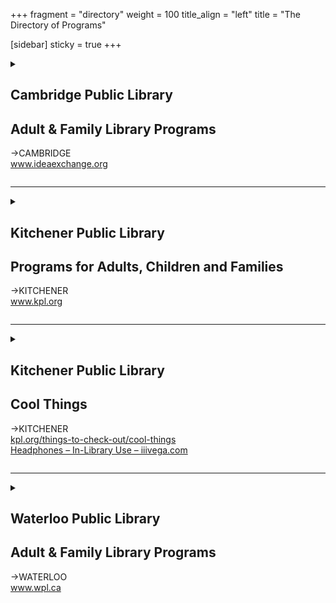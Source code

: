 +++
fragment = "directory"
weight = 100
title_align = "left"
title = "The Directory of Programs"


[sidebar]
  sticky = true
+++

<details>  
<summary>  
  
## Cambridge Public Library  
## Adult & Family Library Programs  
→CAMBRIDGE  
www.ideaexchange.org  
  
</summary>  
  
#### What:  
- Free Early Literacy Programming  
- Includes Baby, Toddler, and School Readiness programs offered online and in-person  
- Immersive Learning Children’s Collections include, but are not limited to, the Rainbow Kits, Levelled book kits for each reading stage, and the playSmarts Toy and Game Collection, which is Built around ten activities such as counting, feeling, moving, sensing, and more, with suggested age ranges for each item  
- Literacy Collection for adults learning the basics of letters and numbers  
- Audio Kits, Books and CDs. Also available online through TumbleBooks  
- Language Learning Resources  
- High-interest, Low-Vocabulary Books designed for readers who prefer simpler text with engaging content  
- Movies and Music in Other Languages  
- Conversation Circles  
- Settlement Worker  
- Available onsite at the Queen’s Square location two days per week  
- Courses on Teaching English and ESL  
- Access through the online platform [Lynda.com](www.lynda.com)  
- Free Internet Access  
- Use library computers or bring your own device or iPad Loans  
- Book a session with staff for help using computers or other devices to guide with Digital Library  
- Free access to equipment such as a laser cutter, sewing machines, and 3D printers  
#### Who:  
Everyone, all ages and skill levels  
#### When:  
**Queen’s Square**  
Monday – Thursday at 9:30am–8:30pm  
Friday and Saturday at 9:30am–5:30pm  
Sunday at 1:00pm–5:00pm  
  
**Hespeler, Preston and Clemens Mill**  
Monday – Thursday at 10:00am–8:30pm  
Friday at 10:00am–5:30pm  
Saturday at 9:30am–5:30pm  
Sunday at 1:00pm–5:00pm  
  
**Old Post Office**  
Monday at 10:00am–5:30pm  
Tuesday – Thursday at 10:00am–8:30pm  
Friday at 10:00am–5:30pm  
Saturday at 9:30am–5:30pm  
Sunday at 1:00pm–5:00pm  
#### Where:  
**Queen’s Square**  
1 North Square  
  
**Clemens Mill**  
50 Saginaw Parkway  
  
**Hespeler**  
5 Tannery Street East  
  
**Preston**  
435 King Street East  
  
**Old Post Office**  
12 Water Street South  
#### Ask For:  
Queen’s Square—(519) 621-0460  
  
Clemens Mill—(519) 740-6294    

Hespeler—(519) 658-4412    

Preston—(519) 653-3632    

Old Post Office—(226) 533-2767  
  
</details>  
  
* * * * *  
  
<details>  
<summary>  
  
## Kitchener Public Library  
## Programs for Adults, Children and Families  
→KITCHENER  
www.kpl.org  
  
</summary>  
  
#### What:  
- All programs are free  
- Adult Literacy Collection for Teachers, Tutors, and Students  
- Family Literacy programs for parents, caregivers, and children  
- Computer and Technology Programs  
- Access to Internet, printers, photocopiers, scanning and fax  
- Volunteer Opportunities  
- Career and resume help  
- ESL conversation circles  
- Study Rooms  
- WiFi Hotspots  
- Accessibility Centre (JAWS, Dragon Dictate, ZoomText, C-Pen readers etc.)  
- Heffner Studio: 3D printers, Music Editing, Digital Conversion, Audio Production  
#### Who:  
Programs for all ages. All are welcome.  
#### When:  
Monday – Thursday at 9:00am–9:00pm  
  
Friday – Saturday at 9:00am–5:30pm  
  
Sunday at 1:00pm–5:00pm (Central Library only, Fall – Spring)  
#### Where:  
**Central Library**  
85 Queen Street North  
  
**Country Hills Library**  
1500 Block Line Road  
  
**Forest Heights Library**  
251 Fischer-Hallman Road  
  
**Grand River Stanley Park Library**  
175 Indian Road  
  
**Pioneer Park Community Library**  
150 Pioneer Park Drive  
#### Ask For:  
Madeleine Kong  
Literacy and Lifelong Learning Librarian  
(519) 743-0271 ext. 296  
Madeleine.Kong@kpl.org  
  
</details>  
  
* * * * *  
  
<details>  
<summary>  
  
## Kitchener Public Library  
## Cool Things  
→KITCHENER  
[kpl.org/things-to-check-out/cool-things](https://www.kpl.org/things-to-check-out/cool-things)  
[Headphones – In-Library Use – iiivega.com](https://kpl-kitch.ca.iiivega.com/search/card?recordId=2666285)  
  
</summary>  
  
#### What:  
- Device charging kits for 4-hour in-library use  
- Nintendo Switch Lite in-library use – no holds  
- Headphones – in-library use  
#### Who:  
##### In-Library Use Headphones  
- Available to customers of all age groups  
- Can be borrowed by most library membership types, including Unconfirmed and Computer Use Only customers  
  
##### Device Charging Kits and Switch Lite Consoles  
- Adults (18 years and older) must present ID along with their library card to borrow these  
#### When:  
Monday – Thursday at 9:00am–9:00pm  
  
Friday – Saturday at 9:00am–5:30pm  
  
Sunday at 1:00pm–5:00pm (Central Library only, Fall – Spring)  
#### Where:  
**Central Library**  
85 Queen Street North  
  
**Country Hills Library**  
1500 Block Line Road  
  
**Forest Heights Library**  
251 Fischer-Hallman Road  
  
**Grand River Stanley Park Library**  
175 Indian Road  
  
**Pioneer Park Community Library**  
150 Pioneer Park Drive  
#### Ask For:  
Madeleine Kong  
Literacy and Lifelong Learning Librarian  
(519) 743-0271 ext. 296  
Madeleine.Kong@kpl.org  
  
</details>  
  
* * * * *  
  
<details>  
<summary>  
  
## Waterloo Public Library  
## Adult & Family Library Programs  
→WATERLOO  
www.wpl.ca  
  
</summary>  
  
#### What:  
- Career, job search and resume information  
- Library Settlement Program workers for specific newcomer and employment support  
- Tech Connect 1 to 1 technology help  
- Access to computers, printers, photocopiers and scanners  
- WiFi Internet access and loanable mobile WiFi Hotspots (with WPL card)  
- Gale and LinkedIn Learning online courses (with WPL card)  
- Language learning resources and English conversation circle  
- Adult literacy collections  
- Early literacy programming and collections for children  
- Local History resources  
- Online resources  
- Explore our programs and events  
- Explore our services  
- Cool Things to Borrow  
#### Who:  
Open to everyone. Programs, collections and services for all ages and skill levels.  
#### When:  
**Main Library**  
Monday – Thursday at 9:30am–9:00pm  
Friday – Saturday at 9:30am–5:30pm  
Sundays at 1:00pm–4:00pm (October – May)  
  
**Branches**  
Monday – Thursday at 9:30am–9:00pm  
Friday – Saturday at 9:30am–5:30pm  
#### Where:  
**Main Library**  
35 Albert Street  
  
**John M. Harper Branch**  
500 Fischer Hallman Road North  
  
**McCormick Branch**  
500 Parkside Drive  
  
**Eastside Branch**  
2001 University Avenue East  
#### Ask For:  
(519) 886-1310  
askus@wpl.ca  
  
  
</details>  
